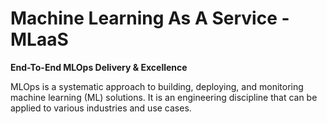 # Machine Learning As A Service - MLaaS

**End-To-End MLOps Delivery & Excellence** 


MLOps is a systematic approach to building, deploying, and monitoring machine learning (ML) solutions. It is an engineering discipline that can be applied to various industries and use cases. 

